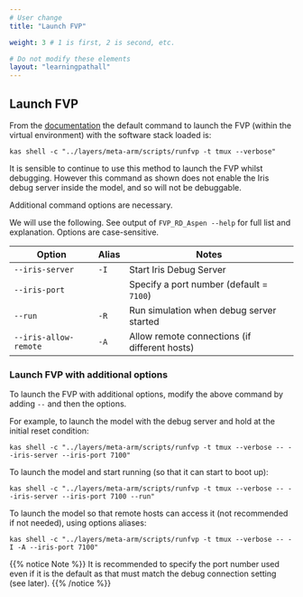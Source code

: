 ```yaml
---
# User change
title: "Launch FVP"

weight: 3 # 1 is first, 2 is second, etc.

# Do not modify these elements
layout: "learningpathall"
---
```


## Launch FVP

From the [documentation](https://arm-auto-solutions.docs.arm.com/en/v2.0/rd-aspen/user_guide/reproduce.html#run-the-fvp) the default command to launch the FVP (within the virtual environment) with the software stack loaded is:

```command
kas shell -c "../layers/meta-arm/scripts/runfvp -t tmux --verbose"
```

It is sensible to continue to use this method to launch the FVP whilst debugging. However this command as shown does not enable the Iris debug server inside the model, and so will not be debuggable.

Additional command options are necessary.

We will use the following. See output of `FVP_RD_Aspen --help` for full list and explanation. Options are case-sensitive.

| Option                | Alias    | Notes                                         |
|---------------------- |--------- |---------------------------------------------- |
| `--iris-server`       | `-I`     | Start Iris Debug Server                       |
| `--iris-port`         |          | Specify a port number (default = `7100`)      |
| `--run`               | `-R`     | Run simulation when debug server started      |
| `--iris-allow-remote` | `-A`     | Allow remote connections (if different hosts) |

### Launch FVP with additional options

To launch the FVP with additional options, modify the above command by adding `--` and then the options.

For example, to launch the model with the debug server and hold at the initial reset condition:

```command
kas shell -c "../layers/meta-arm/scripts/runfvp -t tmux --verbose -- --iris-server --iris-port 7100"
```

To launch the model and start running (so that it can start to boot up):

```command
kas shell -c "../layers/meta-arm/scripts/runfvp -t tmux --verbose -- --iris-server --iris-port 7100 --run"
```

To launch the model so that remote hosts can access it (not recommended if not needed), using options aliases:

```command
kas shell -c "../layers/meta-arm/scripts/runfvp -t tmux --verbose -- -I -A --iris-port 7100"
```

{{% notice Note %}}
It is recommended to specify the port number used even if it is the default as that must match the debug connection setting (see later).
{{% /notice %}}

